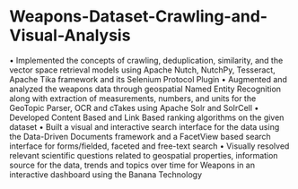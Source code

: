 # Weapons-Dataset-Crawling-and-Visual-Analysis

• Implemented the concepts of crawling, deduplication, similarity, and the vector space retrieval models using Apache Nutch, NutchPy, Tesseract, Apache Tika framework and its Selenium Protocol Plugin
• Augmented and analyzed the weapons data through geospatial Named Entity Recognition along with extraction of measurements, numbers, and units for the GeoTopic Parser, OCR and cTakes using Apache Solr and SolrCell
• Developed Content Based and Link Based ranking algorithms on the given dataset
• Built a visual and interactive search interface for the data using the Data-Driven Documents framework and a FacetView based search interface for forms/fielded, faceted and free-text search
• Visually resolved relevant scientific questions related to geospatial properties, information source for the data, trends and topics over time for Weapons in an interactive dashboard using the Banana Technology

